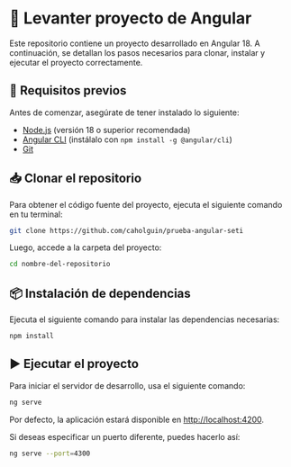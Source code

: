# 📌 Levanter proyecto de Angular 

Este repositorio contiene un proyecto desarrollado en Angular 18. A continuación, se detallan los pasos necesarios para clonar, instalar y ejecutar el proyecto correctamente.

## 🚀 Requisitos previos
Antes de comenzar, asegúrate de tener instalado lo siguiente:

- [Node.js](https://nodejs.org/) (versión 18 o superior recomendada)
- [Angular CLI](https://angular.io/cli) (instálalo con `npm install -g @angular/cli`)
- [Git](https://git-scm.com/)

## 📥 Clonar el repositorio
Para obtener el código fuente del proyecto, ejecuta el siguiente comando en tu terminal:

```sh
git clone https://github.com/caholguin/prueba-angular-seti
```

Luego, accede a la carpeta del proyecto:

```sh
cd nombre-del-repositorio
```

## 📦 Instalación de dependencias
Ejecuta el siguiente comando para instalar las dependencias necesarias:

```sh
npm install
```

## ▶️ Ejecutar el proyecto
Para iniciar el servidor de desarrollo, usa el siguiente comando:

```sh
ng serve
```

Por defecto, la aplicación estará disponible en [http://localhost:4200](http://localhost:4200/).

Si deseas especificar un puerto diferente, puedes hacerlo así:

```sh
ng serve --port=4300
```
